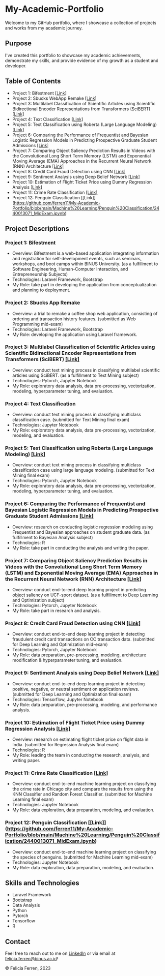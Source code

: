 # My-Academic-Portfolio
Welcome to my GitHub portfolio, where I showcase a collection of projects and works from my academic journey.

## Purpose
I've created this portfolio to showcase my academic achievements, demonstrate my skills, and provide evidence of my growth as a student and developer.

## Table of Contents
- Project 1: Bifestment [[Link]](https://github.com/ferren11/BiFestment-project)
- Project 2: Sbucks WebApp Remake [[Link]](https://github.com/ferren11/Sbucks-WebApp-Remake/tree/master)
- Project 3: Multilabel Classification of Scientific Articles using Scientific Bidirectional Encoder Representations from Transformers (SciBERT) [[Link]](https://github.com/ferren11/My-Academic-Portfolio/tree/main/Text%20Mining/Group%203%20-%20Text%20Mining%20Final%20Project)
- Project 4: Text Classification [[Link]](https://github.com/ferren11/My-Academic-Portfolio/blob/main/Text%20Mining/text%20classification/case1_2440013071.ipynb)
- Project 5: Text Classification using Roberta (Large Language Modeling) [[Link]](https://github.com/ferren11/My-Academic-Portfolio/blob/main/Text%20Mining/text%20classification%20using%20RoBERTa/case2_2440013071.ipynb)
- Project 6: Comparing the Performance of Frequentist and Bayesian Logistic Regression Models in Predicting Prospective Graduate Student Admissions [[Link]](https://github.com/ferren11/My-Academic-Portfolio/tree/main/Bayesian%20Analysis)
- Project 7: Comparing Object Saliency Prediction Results in Videos with the Convolutional Long Short Term Memory (LSTM) and Exponential Moving Average (EMA) Approaches in the Recurrent Neural Network (RNN) Architecture [[Link]](https://github.com/ferren11/My-Academic-Portfolio/tree/main/Deep%20Learning%20and%20Optimization/RNN%20-%20Object%20Saliency)
- Project 8: Credit Card Fraud Detection using CNN [[Link]](https://github.com/ferren11/My-Academic-Portfolio/blob/main/Deep%20Learning%20and%20Optimization/Fraud%20Detection.ipynb)
- Project 9: Sentiment Analysis using Deep Belief Network [[Link]](https://github.com/ferren11/My-Academic-Portfolio/blob/main/Deep%20Learning%20and%20Optimization/Sentiment%20Analysis/Sentiment%20Analysis.ipynb)
- Project 10: Estimation of Flight Ticket Price using Dummy Regression Analysis [[Link]](https://github.com/ferren11/My-Academic-Portfolio/tree/main/Regression%20Analysis)
- Project 11: Crime Rate Classification [[Link]](https://github.com/ferren11/My-Academic-Portfolio/blob/main/Machine%20Learning/Crime%20Rate%20Classification/2440013071_FinalExam.ipynb)
- Project 12: Penguin Classification [[Link]] (https://github.com/ferren11/My-Academic-Portfolio/blob/main/Machine%20Learning/Penguin%20Classification/2440013071_MidExam.ipynb)

## Project Descriptions
### Project 1: Bifestment
- Overview: Bifestment is a web-based application integrating information and registration for self-development events, such as seminars, workshops, and boot camps within BINUS University. (as a fulfillment to Software Engineering, Human-Computer Interaction, and Entrepreneurship Subjects)
- Technologies: Laravel Framework, Bootstrap
- My Role: take part in developing the application from conceptualization and planning to deployment. 

### Project 2: Sbucks App Remake
- Overview: a trial to remake a coffee shop web application, consisting of ordering and transaction history features. (submitted as Web Programming mid-exam)
- Technologies: Laravel Framework, Bootstrap
- My Role: developing the application using Laravel framework. 

### Project 3: Multilabel Classification of Scientific Articles using Scientific Bidirectional Encoder Representations from Transformers (SciBERT) [[Link]](https://github.com/ferren11/My-Academic-Portfolio/tree/main/Text%20Mining/Group%203%20-%20Text%20Mining%20Final%20Project)
- Overview: conduct text mining process in classifying multilabel scientific articles using SciBERT. (as a fulfillment to Text Mining subject)
- Technologies: Pytorch, Jupyter Notebook
- My Role: exploratory data analysis, data pre-processing, vectorization, modeling, hyperparameter tuning, and evaluation.

### Project 4: Text Classification
- Overview: conduct text mining process in classifying multiclass classification case. (submitted for Text Mining final exam)
- Technologies: Jupyter Notebook
- My Role: exploratory data analysis, data pre-processing, vectorization, modeling, and evaluation.

### Project 5: Text Classification using Roberta (Large Language Modeling) [[Link]](https://github.com/ferren11/My-Academic-Portfolio/blob/main/Text%20Mining/text%20classification%20using%20RoBERTa/case2_2440013071.ipynb)
- Overview: conduct text mining process in classifying multiclass classification case using large language modeling. (submitted for Text Mining final exam)
- Technologies: Pytorch, Jupyter Notebook
- My Role: exploratory data analysis, data pre-processing, vectorization, modeling, hyperparameter tuning, and evaluation.

### Project 6: Comparing the Performance of Frequentist and Bayesian Logistic Regression Models in Predicting Prospective Graduate Student Admissions [[Link]](https://github.com/ferren11/My-Academic-Portfolio/tree/main/Bayesian%20Analysis)
- Overview: research on conducting logistic regression modeling using Frequentist and Bayesian approaches on student graduate data. (as fulfillment to Bayesian Analysis subject)
- Technologies: R
- My Role: take part in conducting the analysis and writing the paper. 

### Project 7: Comparing Object Saliency Prediction Results in Videos with the Convolutional Long Short Term Memory (LSTM) and Exponential Moving Average (EMA) Approaches in the Recurrent Neural Network (RNN) Architecture [[Link]](https://github.com/ferren11/My-Academic-Portfolio/tree/main/Deep%20Learning%20and%20Optimization/RNN%20-%20Object%20Saliency)
- Overview: conduct end-to-end deep learning project in predicting object saliency on UCF-sport dataset. (as a fulfillment to Deep Learning and Optimization subject)
- Technologies: Pytorch, Jupyter Notebook
- My Role: take part in research and analysis.

### Project 8: Credit Card Fraud Detection using CNN [[Link]](https://github.com/ferren11/My-Academic-Portfolio/blob/main/Deep%20Learning%20and%20Optimization/Fraud%20Detection.ipynb)
- Overview: conduct end-to-end deep learning project in detecting fraudulent credit card transactions on CC transaction data. (submitted for Deep Learning and Optimization mid-exam)
- Technologies: Pytorch, Jupyter Notebook
- My Role: data preparation, pre-processing, modeling, architecture modification & hyperparameter tuning, and evaluation. 

### Project 9: Sentiment Analysis using Deep Belief Network [[Link]](https://github.com/ferren11/My-Academic-Portfolio/blob/main/Deep%20Learning%20and%20Optimization/Sentiment%20Analysis/Sentiment%20Analysis.ipynb)
- Overview: conduct end-to-end deep learning project in detecting positive, negative, or neutral sentiment on application reviews. (submitted for Deep Learning and Optimization final exam)
- Technologies: Tensorflow, Jupyter Notebook
- My Role: data preparation, pre-processing, modeling, and performance analysis.

### Project 10: Estimation of Flight Ticket Price using Dummy Regression Analysis [[Link]](https://github.com/ferren11/My-Academic-Portfolio/tree/main/Regression%20Analysis)
- Overview: research on estimating flight ticket price on flight data in India. (submitted for Regression Analysis final exam)
- Technologies: R
- My Role: leading the team in conducting the research, analysis, and writing paper.

### Project 11: Crime Rate Classification [[Link]](https://github.com/ferren11/My-Academic-Portfolio/blob/main/Machine%20Learning/Crime%20Rate%20Classification/2440013071_FinalExam.ipynb)
- Overview: conduct end-to-end machine learning project on classifying the crime rate in Chicago city and compare the results from using the KNN Classifier and Random Forest Classifier. (submitted for Machine Learning final exam)
- Technologies: Jupyter Notebook
- My Role: data exploration, data preparation, modeling, and evaluation.

### Project 12: Penguin Classification [[Link]] (https://github.com/ferren11/My-Academic-Portfolio/blob/main/Machine%20Learning/Penguin%20Classification/2440013071_MidExam.ipynb)
- Overview: conduct end-to-end machine learning project on classifying the species of penguins. (submitted for Machine Learning mid-exam)
- Technologies: Jupyter Notebook
- My Role: data exploration, data preparation, modeling, and evaluation.

## Skills and Technologies
- Laravel Framework
- Bootstrap
- Data Analysis
- Python
- Pytorch
- Tensorflow
- R

## Contact
Feel free to reach out to me on [LinkedIn](https://linkedin.com/in/feliciaferren) or via email at felicia.ferren@binus.ac.id!


&copy; Felicia Ferren, 2023
